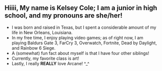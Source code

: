 ## Hiiii, My name is Kelsey Cole; I am a junior in high school, and my pronouns are she/her!
- I was born and raised in Texas, but I spent a considerable amount of my life in New Orleans, Louisiana.
- In my free time, I enjoy playing video games; as of right now, I am playing Baldurs Gate 3, FarCry 3, Overwatch, Fortnite, Dead by Daylight, and Rainbow 6 Siege.
- A (somewhat) fun fact about myself is that I have four other siblings!
- Currently, my favorite class is art!
- Lastly, I really **REALLY** love Arcane! ^_^
